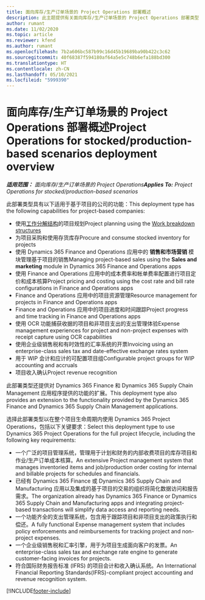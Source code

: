 ```yaml
---
title: 面向库存/生产订单场景的 Project Operations 部署概述
description: 此主题提供有关面向库存/生产订单场景的 Project Operations 部署类型的信息。
author: rumant
ms.date: 11/02/2020
ms.topic: article
ms.reviewer: kfend
ms.author: rumant
ms.openlocfilehash: 7b2a606bc587b99c16d45b19689ba90b422c3c62
ms.sourcegitcommit: 40f68387f594180af64a5e5c748b6efa188bd300
ms.translationtype: HT
ms.contentlocale: zh-CN
ms.lasthandoff: 05/10/2021
ms.locfileid: "5999390"
---
```

# <a name="project-operations-for-stockedproduction-based-scenarios-deployment-overview"></a><span data-ttu-id="c8078-103">面向库存/生产订单场景的 Project Operations 部署概述</span><span class="sxs-lookup"><span data-stu-id="c8078-103">Project Operations for stocked/production-based scenarios deployment overview</span></span>

<span data-ttu-id="c8078-104">_**适用范围：** 面向库存/生产订单场景的 Project Operations_</span><span class="sxs-lookup"><span data-stu-id="c8078-104">_**Applies To:** Project Operations for stocked/production-based scenarios_</span></span>


<span data-ttu-id="c8078-105">此部署类型具有以下适用于基于项目的公司的功能：</span><span class="sxs-lookup"><span data-stu-id="c8078-105">This deployment type has the following capabilities for project-based companies:</span></span>

- <span data-ttu-id="c8078-106">使用[工作分解结构](work-breakdown-structures.md)的项目规划</span><span class="sxs-lookup"><span data-stu-id="c8078-106">Project planning using the [Work breakdown structures](work-breakdown-structures.md)</span></span>
- <span data-ttu-id="c8078-107">为项目采购和使用存货库存</span><span class="sxs-lookup"><span data-stu-id="c8078-107">Procure and consume stocked inventory for projects</span></span>
- <span data-ttu-id="c8078-108">使用 Dynamics 365 Finance and Operations 应用中的 **销售和市场营销** 模块管理基于项目的销售</span><span class="sxs-lookup"><span data-stu-id="c8078-108">Managing project-based sales using the **Sales and marketing** module in Dynamics 365 Finance and Operations apps</span></span>
- <span data-ttu-id="c8078-109">使用 Finance and Operations 应用中的成本费率和帐单费率配置进行项目定价和成本核算</span><span class="sxs-lookup"><span data-stu-id="c8078-109">Project pricing and costing using the cost rate and bill rate configurations in Finance and Operations apps</span></span>
- <span data-ttu-id="c8078-110">Finance and Operations 应用中的项目资源管理</span><span class="sxs-lookup"><span data-stu-id="c8078-110">Resource management for projects in Finance and Operations apps</span></span>
- <span data-ttu-id="c8078-111">Finance and Operations 应用中的项目进度和时间跟踪</span><span class="sxs-lookup"><span data-stu-id="c8078-111">Project progress and time tracking in Finance and Operations apps</span></span>
- <span data-ttu-id="c8078-112">使用 OCR 功能捕获收据的项目和非项目支出的支出管理体验</span><span class="sxs-lookup"><span data-stu-id="c8078-112">Expense management experiences for project and non-project expenses with receipt capture using OCR capabilities</span></span>
- <span data-ttu-id="c8078-113">使用企业级销售税和有时效性的汇率系统的开票</span><span class="sxs-lookup"><span data-stu-id="c8078-113">Invoicing using an enterprise-class sales tax and date-effective exchange rates system</span></span>
- <span data-ttu-id="c8078-114">用于 WIP 会计和应计的可配置项目组</span><span class="sxs-lookup"><span data-stu-id="c8078-114">Configurable project groups for WIP accounting and accruals</span></span>
- <span data-ttu-id="c8078-115">项目收入确认</span><span class="sxs-lookup"><span data-stu-id="c8078-115">Project revenue recognition</span></span>

<span data-ttu-id="c8078-116">此部署类型还提供对 Dynamics 365 Finance 和 Dynamics 365 Supply Chain Management 应用程序提供的功能的扩展。</span><span class="sxs-lookup"><span data-stu-id="c8078-116">This deployment type also provides an extension to the functionality provided by the Dynamics 365 Finance and Dynamics 365 Supply Chain Management applications.</span></span>

<span data-ttu-id="c8078-117">选择此部署类型以在整个项目生命周期内使用 Dynamics 365 Project Operations，包括以下关键要求：</span><span class="sxs-lookup"><span data-stu-id="c8078-117">Select this deployment type to use Dynamics 365 Project Operations for the full project lifecycle, including the following key requirements:</span></span>

- <span data-ttu-id="c8078-118">一个广泛的项目管理系统，管理用于计划和财务的内部收费项目的库存项目和作业/生产订单成本核算。</span><span class="sxs-lookup"><span data-stu-id="c8078-118">An extensive Project management system that manages inventoried items and job/production order costing for internal and billable projects for schedules and financials.</span></span>
- <span data-ttu-id="c8078-119">已经有 Dynamics 365 Finance 或 Dynamics 365 Supply Chain and Manufacturing 应用以及集成的基于项目的交易的组织将简化数据访问和报告需求。</span><span class="sxs-lookup"><span data-stu-id="c8078-119">The organization already has Dynamics 365 Finance or Dynamics 365 Supply Chain and Manufacturing apps and integrating project-based transactions will simplify data access and reporting needs.</span></span>
- <span data-ttu-id="c8078-120">一个功能齐全的支出管理系统，包含用于跟踪项目和非项目支出的政策执行和偿还。</span><span class="sxs-lookup"><span data-stu-id="c8078-120">A fully functional Expense management system that includes policy enforcements and reimbursements for tracking project and non-project expenses.</span></span>
- <span data-ttu-id="c8078-121">一个企业级销售税和汇率引擎，用于为项目生成面向客户的发票。</span><span class="sxs-lookup"><span data-stu-id="c8078-121">An enterprise-class sales tax and exchange rate engine to generate customer-facing invoices for projects.</span></span>
- <span data-ttu-id="c8078-122">符合国际财务报告标准 (IFRS) 的项目会计和收入确认系统。</span><span class="sxs-lookup"><span data-stu-id="c8078-122">An International Financial Reporting Standards(IFRS)-compliant project accounting and revenue recognition system.</span></span>



[!INCLUDE[footer-include](../includes/footer-banner.md)]